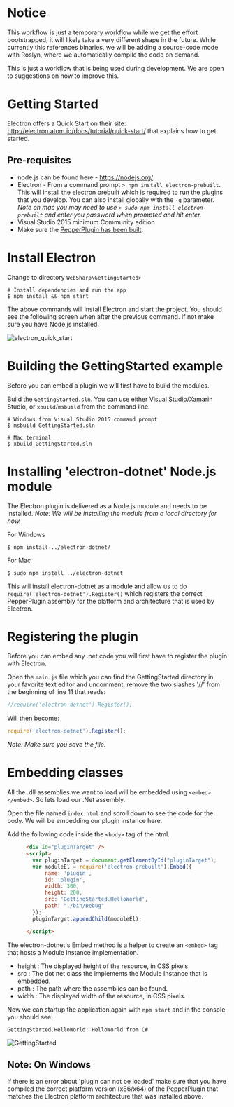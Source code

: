 
Notice
======

This workflow is just a temporary workflow while we get the effort bootstrapped, it will likely take a very
different shape in the future.   While currently this references binaries, we will be adding a source-code
mode with Roslyn, where we automatically compile the code on demand.

This is just a workflow that is being used during development.   We are open to suggestions on how to improve
this.

Getting Started
===============

Electron offers a Quick Start on their site: http://electron.atom.io/docs/tutorial/quick-start/ that explains how to get started.

Pre-requisites
---
- node.js can be found here - https://nodejs.org/
- Electron - From a command prompt ```> npm install electron-prebuilt```.  This will install the electron prebuilt which is required to run the plugins that you develop.  You can also install globally with the ```-g``` parameter. *Note on mac you may need to use ```> sudo npm install electron-prebuilt``` and enter you password when prompted and hit enter.*
- Visual Studio 2015 minimum Community edition
- Make sure the [PepperPlugin has been built](https://github.com/xamarin/WebSharp/blob/master/PepperPlugin/readme.md).


Install Electron
===

Change to directory ```WebSharp\GettingStarted>```

```shell
# Install dependencies and run the app
$ npm install && npm start
```

The above commands will install Electron and start the project.  You should see the following screen when after the previous command.
If not make sure you have Node.js installed.

![electron_quick_start](../GettingStarted/screenshots/electron-quick-start.PNG)


Building the GettingStarted example
===

Before you can embed a plugin we will first have to build the modules.

Build the `GettingStarted.sln`.   You can use either Visual Studio/Xamarin Studio, or `xbuild`/`msbuild` from the command line.

```shell
# Windows from Visual Studio 2015 command prompt
$ msbuild GettingStarted.sln
```

```shell
# Mac terminal
$ xbuild GettingStarted.sln
```


Installing 'electron-dotnet' Node.js module
===

The Electron plugin is delivered as a Node.js module and needs to be installed.  *Note: We will be installing the module from a local directory for now.*

For Windows
```shell
$ npm install ../electron-dotnet/
```

For Mac
```shell
$ sudo npm install ../electron-dotnet
```

This will install electron-dotnet as a module and allow us to do ```require('electron-dotnet').Register()``` which registers the correct PepperPlugin assembly for the platform and architecture that is used by Electron.


Registering the plugin
===

Before you can embed any .net code you will first have to register the plugin with Electron.

Open the ```main.js``` file which you can find the GettingStarted directory in your favorite text editor and uncomment, remove the two slashes '//' from the beginning of line 11 that reads:

```javascript
//require('electron-dotnet').Register();
```

Will then become:

```javascript
require('electron-dotnet').Register();
```

*Note: Make sure you save the file.*


Embedding classes
===

All the .dll assemblies we want to load will be embedded using ```<embed></embed>```.  So lets load our .Net assembly.

Open the file named ```index.html``` and scroll down to see the code for the body.  We will be embedding our plugin instance here.

Add the following code inside the ```<body>``` tag of the html.

```html
      <div id="pluginTarget" />
      <script>
        var pluginTarget = document.getElementById("pluginTarget");
        var moduleEl = require('electron-prebuilt').Embed({
            name: 'plugin',
            id: 'plugin',
            width: 300,
            height: 200,
            src: 'GettingStarted.HelloWorld',
            path: "./bin/Debug"
        });
        pluginTarget.appendChild(moduleEl);

      </script>
```

The electron-dotnet's Embed method is a helper to create an ```<embed>``` tag that hosts a Module Instance implementation.

- height : The displayed height of the resource, in CSS pixels.
- src : The dot net class the implements the Module Instance that is embedded.
- path : The path where the assemblies can be found.
- width : The displayed width of the resource, in CSS pixels.

Now we can startup the application again with ```npm start``` and in the console you should see:

```
GettingStarted.HelloWorld: HelloWorld from C#
```
![GettingStarted](../GettingStarted/screenshots/GettingStarted.PNG)

Note: On Windows
---
If there is an error about 'plugin can not be loaded' make sure that you have compiled the correct platform version (x86/x64) of the PepperPlugin that matches the Electron platform architecture that was installed above.
